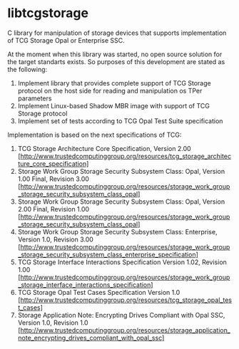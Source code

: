 libtcgstorage
=============

C library for manipulation of storage devices that supports implementation of TCG Storage Opal or Enterprise SSC.

At the moment when this library was started, no open source solution for the target standarts exists. So purposes of this development are stated as the following:

1. Implement library that provides complete support of TCG Storage protocol on the host side for reading and manipulation os TPer parameters
2. Implement Linux-based Shadow MBR image with support of TCG Storage protocol
3. Implement set of tests according to TCG Opal Test Suite specification

Implementation is based on the next specifications of TCG:
1. TCG Storage Architecture Core Specification, Version 2.00 [http://www.trustedcomputinggroup.org/resources/tcg_storage_architecture_core_specification]
2. Storage Work Group Storage Security Subsystem Class: Opal, Version 1.00 Final, Revision 3.00 [http://www.trustedcomputinggroup.org/resources/storage_work_group_storage_security_subsystem_class_opal]
3. Storage Work Group Storage Security Subsystem Class: Opal, Version 2.00 Final, Revision 1.00 [http://www.trustedcomputinggroup.org/resources/storage_work_group_storage_security_subsystem_class_opal]
4. Storage Work Group Storage Security Subsystem Class: Enterprise, Version 1.0, Revision 3.00 [http://www.trustedcomputinggroup.org/resources/storage_work_group_storage_security_subsystem_class_enterprise_specification]
5. TCG Storage Interface Interactions Specification Version 1.02, Revision 1.00 [http://www.trustedcomputinggroup.org/resources/storage_work_group_storage_interface_interactions_specification]
6. TCG Storage Opal Test Cases Specification Version 1.0 [http://www.trustedcomputinggroup.org/resources/tcg_storage_opal_test_cases]
7. Storage Application Note: Encrypting Drives Compliant with Opal SSC, Version 1.0, Revision 1.0 [http://www.trustedcomputinggroup.org/resources/storage_application_note_encrypting_drives_compliant_with_opal_ssc]
